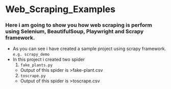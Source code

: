 # Web_Scraping_Examples

### Here i am going to show you how web scraping is perform using Selenium, BeautifulSoup, Playwright and Scrapy framework.

- As you can see i have created a sample project using scrapy framework. `e.g. scrapy_demo`
- In this project i created two spider 
   1) `fake_plants.py`
     - Output of this spider is >fake-plant.csv
   2) `toscrape.py`
     - Output of this spider is >toscrape.csv
  
